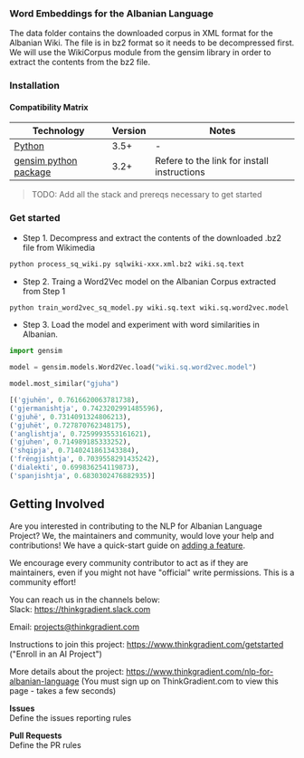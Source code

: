 ### Word Embeddings for the Albanian Language
The data folder contains the downloaded corpus in XML format for the Albanian Wiki. The file is in bz2 format so it needs to be decompressed first. We will use the WikiCorpus module from the gensim library in order to extract the contents from the bz2 file.
 


### Installation

#### Compatibility Matrix


| Technology  | Version | Notes | 
|---------------|-----------|-----------|
| [Python](https://www.python.org/)  | 3.5+  | -  | 
| [gensim python package](https://radimrehurek.com/gensim/install.html)  | 3.2+  | Refere to the link for install instructions  | 

> TODO: Add all the stack and prereqs necessary to get started


### Get started

- Step 1. Decompress and extract the contents of the downloaded .bz2 file from Wikimedia
```bash
python process_sq_wiki.py sqlwiki-xxx.xml.bz2 wiki.sq.text

```
- Step 2. Traing a Word2Vec model on the Albanian Corpus extracted from Step 1
```bash
python train_word2vec_sq_model.py wiki.sq.text wiki.sq.word2vec.model

```
- Step 3. Load the model and experiment with word similarities in Albanian. 
```python
import gensim

model = gensim.models.Word2Vec.load("wiki.sq.word2vec.model")

model.most_similar("gjuha")

[('gjuhën', 0.7616620063781738), 
('gjermanishtja', 0.7423202991485596), 
('gjuhë', 0.7314091324806213), 
('gjuhët', 0.727870762348175), 
('anglishtja', 0.7259993553161621), 
('gjuhen', 0.714989185333252), 
('shqipja', 0.7140241861343384), 
('frëngjishtja', 0.7039558291435242), 
('dialekti', 0.699836254119873), 
('spanjishtja', 0.6830302476882935)]

```

## Getting Involved

Are you interested in contributing to the NLP for Albanian Language Project? We, the maintainers and community,
would love your help and contributions! We have a quick-start guide on [adding a feature]().

We encourage every community contributor to act as if they are
maintainers, even if you might not have "official" write permissions. This is a
community effort!

You can reach us in the channels below:  
Slack: https://thinkgradient.slack.com  

Email: projects@thinkgradient.com

Instructions to join this project: https://www.thinkgradient.com/getstarted ("Enroll in an AI Project")

More details about the project: https://www.thinkgradient.com/nlp-for-albanian-language (You must sign up on ThinkGradient.com to view this page - takes a few seconds)



__Issues__  
Define the issues reporting rules

__Pull Requests__  
Define the PR rules

